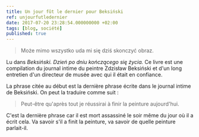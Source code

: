 ```yaml
---
title: Un jour fût le dernier pour Beksiński
ref: unjourfutledernier
date: 2017-07-20 23:28:54.000000000 +02:00
tags: [blog, société]
published: true
---
```


> Może mimo wszystko uda mi się dziś skonczyć obraz.

Lu dans *Beksiński. Dzień po dniu kończącego się życia.* Ce livre est une compilation du journal intime du peintre Zdzisław Beksiński et d'un long entretien d'un directeur de musée avec qui il était en confiance.

La phrase citée au début est la dernière phrase écrite dans le journal intime de Beksiński. On peut la traduire comme suit :

> Peut-être qu'après tout je réussirai à finir la peinture aujourd'hui.

C'est la dernière phrase car il est mort assassiné le soir même du jour où il a écrit cela. Va savoir s'il a finit la peinture, va savoir de quelle peinture parlait-il.
